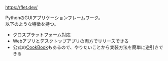<https://flet.dev/>

PythonのGUIアプリケーションフレームワーク。  
以下のような特徴を持つ。

* クロスプラットフォーム対応
* Webアプリとデスクトップアプリの両方でリリースできる
* 公式の[CookBook](https://flet.dev/docs/cookbook/theming)もあるので、やりたいことから実装方法を簡単に逆引きできる